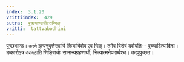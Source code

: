 ```yaml
---
index:  3.1.20
vrittiindex:  429
sutra:  पुच्छभाण्डचीवराण्णिङ्
vritti:  tattvabodhini 
---
```


पुच्छभाण्ड। `करणे` इत्यनुवृत्तेरत्रापि क्रियाविशेष एव णिङ्। तमेव विशेषं दर्शयति-- पुच्चादित्यादिना। ङकारोऽत्र `णेरनिटी`ति णिङ्णिचोः सामान्यग्रहणार्थो, नित्यात्मनेपदार्थश्च। उदपुपुच्छत। 

